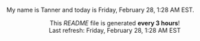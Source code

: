 My name is Tanner and today is Friday, February 28, 1:28 AM EST.

<p align="center">This <i>README</i> file is generated <b>every 3 hours</b>!</br>Last refresh: Friday, February 28, 1:28 AM EST<br /></p>
